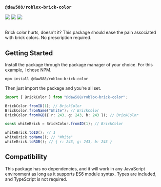 ### `@daw588/roblox-brick-color`

<div>
	<img src="https://img.shields.io/npm/v/%40daw588%2Froblox-brick-color?style=flat&logo=npm&color=0b7dbe"/>
	<img src="https://img.shields.io/github/license/Daw588/roblox-brick-color?style=flat&logo=github&color=0b7dbe"/>
	<img src="https://img.shields.io/github/languages/top/Daw588/roblox-brick-color?style=flat&logo=github&color=0b7dbe"/>
</div>

<br/>

Brick color hurts, doesn't it? This package should ease the pain associated with brick colors. No prescription required.

## Getting Started

Install the package through the package manager of your choice. For this example, I chose NPM.
```bash
npm install @daw588/roblox-brick-color
```

Then just import the package and you're all set.
```ts
import { BrickColor } from "@daw588/roblox-brick-color";

BrickColor.fromID(1); // BrickColor
BrickColor.fromName("White"); // BrickColor
BrickColor.fromRGB({ r: 243, g: 243, b: 243 }); // BrickColor

const whiteBrick = BrickColor.fromID(1); // BrickColor

whiteBrick.toID(); // 1
whiteBrick.toName(); // "White"
whiteBrick.toRGB(); // { r: 243, g: 243, b: 243 }
```

## Compatibility

This package has no dependencies, and it will work in any JavaScript environment as long as it supports ES6 module syntax. Types are included, and TypeScript is not required.

